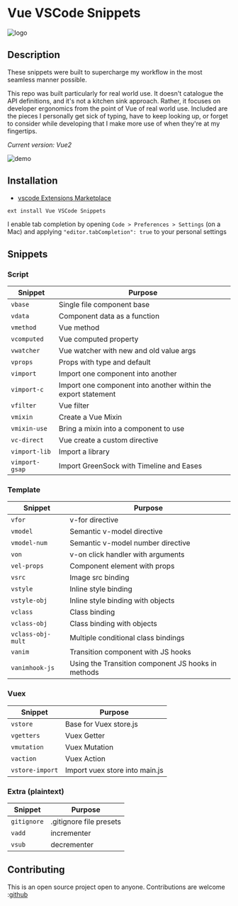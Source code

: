 # Vue VSCode Snippets

 ![logo](./src/images/logo.jpg)

## Description

These snippets were built to supercharge my workflow in the most seamless manner possible.

This repo was built particularly for real world use. It doesn't catalogue the API definitions, and it's not a kitchen sink approach. Rather, it focuses on developer ergonomics from the point of Vue of real world use. Included are the pieces I personally get sick of typing, have to keep looking up, or forget to consider while developing that I make more use of when they're at my fingertips. 

_Current version: Vue2_

![demo](./src/images/demo.gif)

## Installation

* [vscode Extensions Marketplace](https://marketplace.visualstudio.com/items?itemName=sdras.vue-vscode-snippets)
```javascript
ext install Vue VSCode Snippets
```
I enable tab completion by opening `Code > Preferences > Settings` (on a Mac) and applying `"editor.tabCompletion": true` to your personal settings

## Snippets

### Script

| Snippet                | Purpose             |
| ---------------------- | ------------------- |
| `vbase`                | Single file component base |
| `vdata`                | Component data as a function |
| `vmethod`              | Vue method |
| `vcomputed`            | Vue computed property |
| `vwatcher`             | Vue watcher with new and old value args |
| `vprops`               | Props with type and default |
| `vimport`              | Import one component into another |
| `vimport-c`            | Import one component into another within the export statement |
| `vfilter`              | Vue filter |
| `vmixin`               | Create a Vue Mixin |
| `vmixin-use`           | Bring a mixin into a component to use |
| `vc-direct`            | Vue create a custom directive |
| `vimport-lib`          | Import a library |
| `vimport-gsap`         | Import GreenSock with Timeline and Eases |

### Template

| Snippet                | Purpose             |
| ---------------------- | ------------------- |
| `vfor`                 | v-for directive |
| `vmodel`               | Semantic v-model directive |
| `vmodel-num`           | Semantic v-model number directive |
| `von`                  | v-on click handler with arguments |
| `vel-props`            | Component element with props |
| `vsrc`                 | Image src binding |
| `vstyle`               | Inline style binding |
| `vstyle-obj`           | Inline style binding with objects |
| `vclass`               | Class binding |
| `vclass-obj`           | Class binding with objects |
| `vclass-obj-mult`      | Multiple conditional class bindings |
| `vanim`                | Transition component with JS hooks |
| `vanimhook-js`         | Using the Transition component JS hooks in methods |

### Vuex

| Snippet                | Purpose             |
| ---------------------- | ------------------- |
| `vstore`               | Base for Vuex store.js |
| `vgetters`             | Vuex Getter |
| `vmutation`            | Vuex Mutation |
| `vaction`              | Vuex Action |
| `vstore-import`        | Import vuex store into main.js |

### Extra (plaintext)

| Snippet                | Purpose             |
| ---------------------- | ------------------- |
| `gitignore`            | .gitignore file presets |
| `vadd`                 | incrementer |
| `vsub`                 | decrementer |


## Contributing
This is an open source project open to anyone. Contributions are welcome :[github](https://github.com/sdras/vue-vscode-snippets) 

